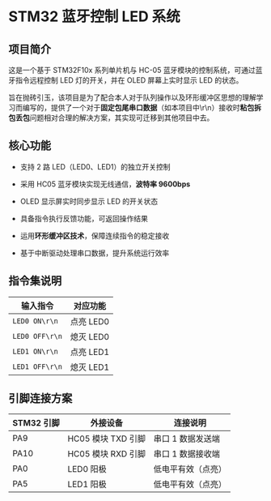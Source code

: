 # STM32 蓝牙控制 LED 系统

## 项目简介

这是一个基于 STM32F10x 系列单片机与 HC-05 蓝牙模块的控制系统，可通过蓝牙指令远程控制 LED 灯的开关，并在 OLED 屏幕上实时显示 LED 的状态。

旨在抛砖引玉，该项目是为了配合本人对于队列操作以及环形缓冲区思想的理解学习而编写的，提供了一个对于**固定包尾串口数据**（如本项目中\r\n）接收时**粘包拆包丢包**问题相对合理的解决方案，其实现可迁移到其他项目中去。

## 核心功能


*   支持 2 路 LED（LED0、LED1）的独立开关控制

*   采用 HC05 蓝牙模块实现无线通信，**波特率 9600bps**

*   OLED 显示屏实时同步显示 LED 的开关状态

*   具备指令执行反馈功能，可返回操作结果

*   运用**环形缓冲区技术**，保障连续指令的稳定接收

*   基于中断驱动处理串口数据，提升系统运行效率

## 指令集说明



| 输入指令           | 对应功能    |
| -------------- | ------- |
| `LED0 ON\r\n`  | 点亮 LED0 |
| `LED0 OFF\r\n` | 熄灭 LED0 |
| `LED1 ON\r\n`  | 点亮 LED1 |
| `LED1 OFF\r\n` | 熄灭 LED1 |



## 引脚连接方案



| STM32 引脚 | 外接设备              | 连接说明           |
| -------- | ----------------- | -------------- |
| PA9      | HC05 模块 TXD 引脚    | 串口 1 数据发送端     |
| PA10     | HC05 模块 RXD 引脚    | 串口 1 数据接收端     |
| PA0      | LED0 阳极           | 低电平有效（点亮）      |
| PA5      | LED1 阳极           | 低电平有效（点亮）      |


